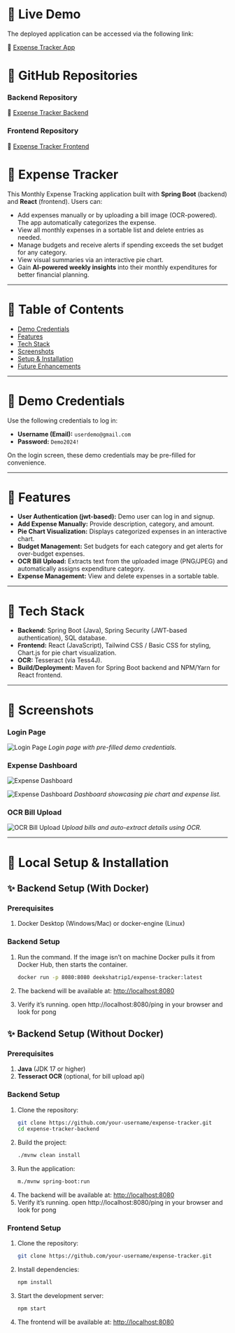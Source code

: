 # 📌 Live Demo

The deployed application can be accessed via the following link:

🔗 [Expense Tracker App](https://willowy-licorice-a48823.netlify.app/login)


# 📌 GitHub Repositories

### Backend Repository
🔗 [Expense Tracker Backend](https://github.com/deekshamypersonal/expense-tracker-backend.git)

### Frontend Repository
🔗 [Expense Tracker Frontend](https://github.com/deekshamypersonal/expense-tracker-frontend.git)


# 📌 Expense Tracker

This Monthly Expense Tracking application built with **Spring Boot** (backend) and **React** (frontend). Users can:
- Add expenses manually or by uploading a bill image (OCR-powered). The app automatically categorizes the expense.
- View all monthly expenses in a sortable list and delete entries as needed.
- Manage budgets and receive alerts if spending exceeds the set budget for any category.
- View visual summaries via an interactive pie chart.
- Gain **AI-powered weekly insights** into their monthly expenditures for better financial planning.

---

# 📌 Table of Contents
- [Demo Credentials](#demo-credentials)
- [Features](#features)
- [Tech Stack](#tech-stack)
- [Screenshots](#screenshots)
- [Setup & Installation](#setup--installation)
- [Future Enhancements](#future-enhancements)

---

# 📌 Demo Credentials
Use the following credentials to log in:
- **Username (Email):** `userdemo@gmail.com`
- **Password:** `Demo2024!`

On the login screen, these demo credentials may be pre-filled for convenience.

---

# 📌 Features
- **User Authentication (jwt-based):** Demo user can log in and signup.
- **Add Expense Manually:** Provide description, category, and amount.
- **Pie Chart Visualization:** Displays categorized expenses in an interactive chart.
- **Budget Management:** Set budgets for each category and get alerts for over-budget expenses.
- **OCR Bill Upload:** Extracts text from the uploaded image (PNG/JPEG) and  automatically assigns expenditure category.
- **Expense Management:** View and delete expenses in a sortable table.

---

# 📌 Tech Stack
- **Backend:** Spring Boot (Java), Spring Security (JWT-based authentication), SQL database.
- **Frontend:** React (JavaScript), Tailwind CSS / Basic CSS for styling, Chart.js for pie chart visualization.
- **OCR:** Tesseract (via Tess4J).
- **Build/Deployment:** Maven for Spring Boot backend and NPM/Yarn for React frontend.

---

# 📌 Screenshots

### Login Page
![Login Page](https://github.com/user-attachments/assets/e55edc0a-402e-4c3b-a0e3-d7cc3c063d3f)
*Login page with pre-filled demo credentials.*

### Expense Dashboard
![Expense Dashboard](https://github.com/user-attachments/assets/53eb3e39-69ce-4a92-9443-d68c5817756b)

![Expense Dashboard](https://github.com/user-attachments/assets/3af3ab03-4ad5-4e52-a04d-a0917a73c427)
*Dashboard showcasing pie chart and expense list.*

### OCR Bill Upload
![OCR Bill Upload](https://github.com/user-attachments/assets/7ae09b00-0233-4314-9981-229685f3974a)
*Upload bills and auto-extract details using OCR.*


---

# 📌 Local Setup & Installation

## ✨ Backend Setup (With Docker)

### Prerequisites
1. Docker Desktop (Windows/Mac) or docker-engine (Linux)

### Backend Setup
1. Run the command. If the image isn’t on machine Docker pulls it from Docker Hub, then starts the container.
   ```bash
   docker run -p 8080:8080 deekshatrip1/expense-tracker:latest

2. The backend will be available at:
      [http://localhost:8080](http://localhost:8080)

3. Verify it’s running. open http://localhost:8080/ping in your browser and look for pong
   

## ✨ Backend Setup (Without Docker)

### Prerequisites
1. **Java** (JDK 17 or higher)
2. **Tesseract OCR** (optional, for bill upload api)

### Backend Setup
1. Clone the repository:
   ```bash
   git clone https://github.com/your-username/expense-tracker.git
   cd expense-tracker-backend
2. Build the project:
   ```bash
   ./mvnw clean install
3. Run the application:
   ```bash
   m./mvnw spring-boot:run
4. The backend will be available at:
      [http://localhost:8080](http://localhost:8080)
5. Verify it’s running. open http://localhost:8080/ping in your browser and look for pong

### Frontend Setup
1. Clone the repository:
   ```bash
   git clone https://github.com/your-username/expense-tracker.git
2. Install dependencies:
   ```bash
   npm install
3. Start the development server:
   ```bash
   npm start
4. The frontend will be available at:
      [http://localhost:8080](http://localhost:2156)


